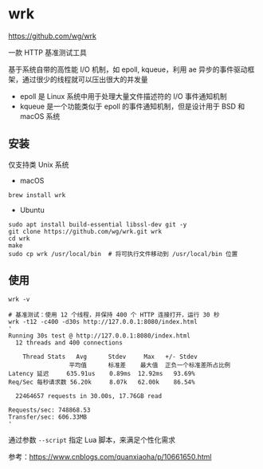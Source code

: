# wrk

<https://github.com/wg/wrk>

一款 HTTP 基准测试工具

基于系统自带的高性能 I/O 机制，如 epoll, kqueue，利用 ae 异步的事件驱动框架，通过很少的线程就可以压出很大的并发量

- epoll 是 Linux 系统中用于处理大量文件描述符的 I/O 事件通知机制
- kqueue 是一个功能类似于 epoll 的事件通知机制，但是设计用于 BSD 和 macOS 系统

## 安装

仅支持类 Unix 系统

- macOS

```shell
brew install wrk
```

- Ubuntu

```shell
sudo apt install build-essential libssl-dev git -y
git clone https://github.com/wg/wrk.git wrk
cd wrk
make
sudo cp wrk /usr/local/bin  # 将可执行文件移动到 /usr/local/bin 位置
```

## 使用

```shell
wrk -v

# 基准测试：使用 12 个线程，并保持 400 个 HTTP 连接打开，运行 30 秒
wrk -t12 -c400 -d30s http://127.0.0.1:8080/index.html
'
Running 30s test @ http://127.0.0.1:8080/index.html
  12 threads and 400 connections

    Thread Stats   Avg      Stdev     Max   +/- Stdev
                 平均值      标准差    最大值  正负一个标准差所占比例
Latency 延迟     635.91us    0.89ms  12.92ms   93.69%
Req/Sec 每秒请求数 56.20k     8.07k   62.00k    86.54%
    
  22464657 requests in 30.00s, 17.76GB read

Requests/sec: 748868.53
Transfer/sec: 606.33MB  
'
```

通过参数 `--script` 指定 Lua 脚本，来满足个性化需求

参考：<https://www.cnblogs.com/quanxiaoha/p/10661650.html>
